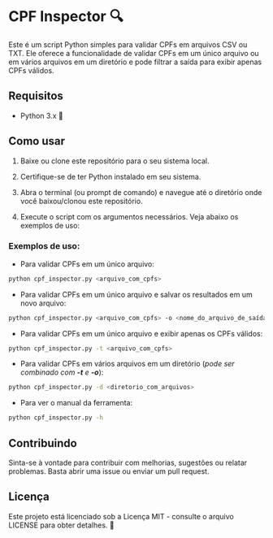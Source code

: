 # CPF Inspector 🔍

Este é um script Python simples para validar CPFs em arquivos CSV ou TXT. Ele oferece a funcionalidade de validar CPFs em um único arquivo ou em vários arquivos em um diretório e pode filtrar a saída para exibir apenas CPFs válidos.

## Requisitos

- Python 3.x 🐍

## Como usar

1. Baixe ou clone este repositório para o seu sistema local.

2. Certifique-se de ter Python instalado em seu sistema.

3. Abra o terminal (ou prompt de comando) e navegue até o diretório onde você baixou/clonou este repositório.

4. Execute o script com os argumentos necessários. Veja abaixo os exemplos de uso:

### Exemplos de uso:

- Para validar CPFs em um único arquivo:

```bash
python cpf_inspector.py <arquivo_com_cpfs>
```

- Para validar CPFs em um único arquivo e salvar os resultados em um novo arquivo:

```bash
python cpf_inspector.py <arquivo_com_cpfs> -o <nome_do_arquivo_de_saída>
```

- Para validar CPFs em um único arquivo e exibir apenas os CPFs válidos:

```bash
python cpf_inspector.py -t <arquivo_com_cpfs>
```

- Para validar CPFs em vários arquivos em um diretório (*pode ser combinado com **-t** e **-o***):

```bash
python cpf_inspector.py -d <diretorio_com_arquivos>
```

- Para ver o manual da ferramenta:

```bash
python cpf_inspector.py -h
```

## Contribuindo

Sinta-se à vontade para contribuir com melhorias, sugestões ou relatar problemas. Basta abrir uma issue ou enviar um pull request.

## Licença

Este projeto está licenciado sob a Licença MIT - consulte o arquivo LICENSE para obter detalhes. 📝

